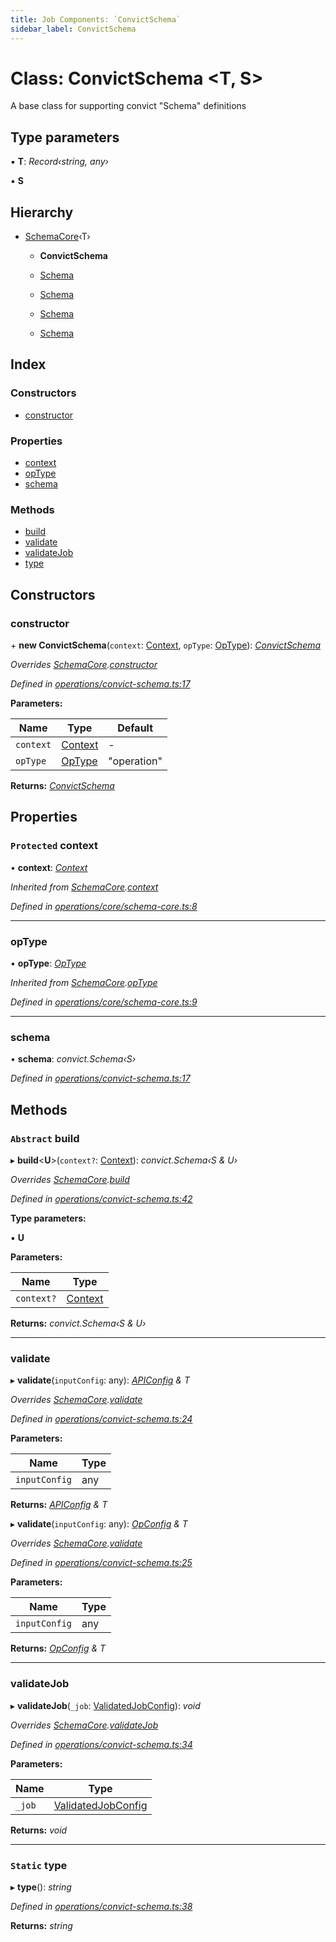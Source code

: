 ```yaml
---
title: Job Components: `ConvictSchema`
sidebar_label: ConvictSchema
---
```


# Class: ConvictSchema <**T, S**>

A base class for supporting convict "Schema" definitions

## Type parameters

▪ **T**: *Record‹string, any›*

▪ **S**

## Hierarchy

* [SchemaCore](schemacore.md)‹T›

  * **ConvictSchema**

  * [Schema](schema.md)

  * [Schema](schema.md)

  * [Schema](schema.md)

  * [Schema](schema.md)

## Index

### Constructors

* [constructor](convictschema.md#constructor)

### Properties

* [context](convictschema.md#protected-context)
* [opType](convictschema.md#optype)
* [schema](convictschema.md#schema)

### Methods

* [build](convictschema.md#abstract-build)
* [validate](convictschema.md#validate)
* [validateJob](convictschema.md#validatejob)
* [type](convictschema.md#static-type)

## Constructors

###  constructor

\+ **new ConvictSchema**(`context`: [Context](../interfaces/context.md), `opType`: [OpType](../overview.md#optype)): *[ConvictSchema](convictschema.md)*

*Overrides [SchemaCore](schemacore.md).[constructor](schemacore.md#constructor)*

*Defined in [operations/convict-schema.ts:17](https://github.com/terascope/teraslice/blob/0ae31df4/packages/job-components/src/operations/convict-schema.ts#L17)*

**Parameters:**

Name | Type | Default |
------ | ------ | ------ |
`context` | [Context](../interfaces/context.md) | - |
`opType` | [OpType](../overview.md#optype) | "operation" |

**Returns:** *[ConvictSchema](convictschema.md)*

## Properties

### `Protected` context

• **context**: *[Context](../interfaces/context.md)*

*Inherited from [SchemaCore](schemacore.md).[context](schemacore.md#protected-context)*

*Defined in [operations/core/schema-core.ts:8](https://github.com/terascope/teraslice/blob/0ae31df4/packages/job-components/src/operations/core/schema-core.ts#L8)*

___

###  opType

• **opType**: *[OpType](../overview.md#optype)*

*Inherited from [SchemaCore](schemacore.md).[opType](schemacore.md#optype)*

*Defined in [operations/core/schema-core.ts:9](https://github.com/terascope/teraslice/blob/0ae31df4/packages/job-components/src/operations/core/schema-core.ts#L9)*

___

###  schema

• **schema**: *convict.Schema‹S›*

*Defined in [operations/convict-schema.ts:17](https://github.com/terascope/teraslice/blob/0ae31df4/packages/job-components/src/operations/convict-schema.ts#L17)*

## Methods

### `Abstract` build

▸ **build**<**U**>(`context?`: [Context](../interfaces/context.md)): *convict.Schema‹S & U›*

*Overrides [SchemaCore](schemacore.md).[build](schemacore.md#abstract-build)*

*Defined in [operations/convict-schema.ts:42](https://github.com/terascope/teraslice/blob/0ae31df4/packages/job-components/src/operations/convict-schema.ts#L42)*

**Type parameters:**

▪ **U**

**Parameters:**

Name | Type |
------ | ------ |
`context?` | [Context](../interfaces/context.md) |

**Returns:** *convict.Schema‹S & U›*

___

###  validate

▸ **validate**(`inputConfig`: any): *[APIConfig](../interfaces/apiconfig.md) & T*

*Overrides [SchemaCore](schemacore.md).[validate](schemacore.md#abstract-validate)*

*Defined in [operations/convict-schema.ts:24](https://github.com/terascope/teraslice/blob/0ae31df4/packages/job-components/src/operations/convict-schema.ts#L24)*

**Parameters:**

Name | Type |
------ | ------ |
`inputConfig` | any |

**Returns:** *[APIConfig](../interfaces/apiconfig.md) & T*

▸ **validate**(`inputConfig`: any): *[OpConfig](../interfaces/opconfig.md) & T*

*Overrides [SchemaCore](schemacore.md).[validate](schemacore.md#abstract-validate)*

*Defined in [operations/convict-schema.ts:25](https://github.com/terascope/teraslice/blob/0ae31df4/packages/job-components/src/operations/convict-schema.ts#L25)*

**Parameters:**

Name | Type |
------ | ------ |
`inputConfig` | any |

**Returns:** *[OpConfig](../interfaces/opconfig.md) & T*

___

###  validateJob

▸ **validateJob**(`_job`: [ValidatedJobConfig](../interfaces/validatedjobconfig.md)): *void*

*Overrides [SchemaCore](schemacore.md).[validateJob](schemacore.md#optional-abstract-validatejob)*

*Defined in [operations/convict-schema.ts:34](https://github.com/terascope/teraslice/blob/0ae31df4/packages/job-components/src/operations/convict-schema.ts#L34)*

**Parameters:**

Name | Type |
------ | ------ |
`_job` | [ValidatedJobConfig](../interfaces/validatedjobconfig.md) |

**Returns:** *void*

___

### `Static` type

▸ **type**(): *string*

*Defined in [operations/convict-schema.ts:38](https://github.com/terascope/teraslice/blob/0ae31df4/packages/job-components/src/operations/convict-schema.ts#L38)*

**Returns:** *string*
